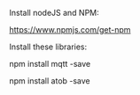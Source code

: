 
Install nodeJS and NPM:

https://www.npmjs.com/get-npm

Install these libraries:

npm install mqtt -save

npm install atob -save
